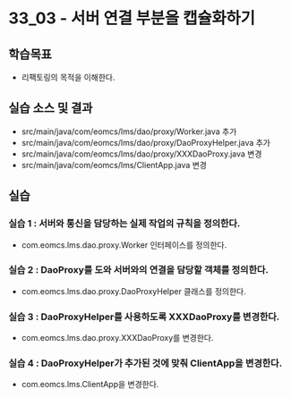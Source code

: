 # 33_03 - 서버 연결 부분을 캡슐화하기

## 학습목표

- 리팩토링의 목적을 이해한다.
   
## 실습 소스 및 결과

- src/main/java/com/eomcs/lms/dao/proxy/Worker.java 추가
- src/main/java/com/eomcs/lms/dao/proxy/DaoProxyHelper.java 추가
- src/main/java/com/eomcs/lms/dao/proxy/XXXDaoProxy.java 변경
- src/main/java/com/eomcs/lms/ClientApp.java 변경

## 실습
### 실습 1 : 서버와 통신을 담당하는 실제 작업의 규칙을 정의한다.

- com.eomcs.lms.dao.proxy.Worker 인터페이스를 정의한다.

### 실습 2 : DaoProxy를 도와 서버와의 연결을 담당할 객체를 정의한다.

- com.eomcs.lms.dao.proxy.DaoProxyHelper 클래스를 정의한다.

### 실습 3 : DaoProxyHelper를 사용하도록 XXXDaoProxy를 변경한다.

- com.eomcs.lms.dao.proxy.XXXDaoProxy를 변경한다.

### 실습 4 : DaoProxyHelper가 추가된 것에 맞춰 ClientApp을 변경한다.

- com.eomcs.lms.ClientApp을 변경한다.

